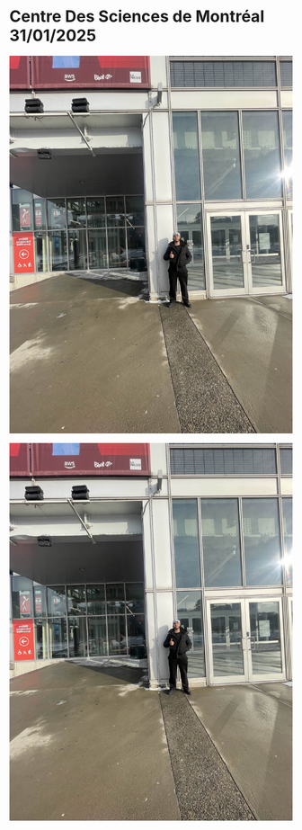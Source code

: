# Centre Des Sciences de Montréal 31/01/2025

![Texte alternatif](Photo/centre_image.jpg)


<img src="Photo/centre_image.jpg" alt="Texte alternatif" width="=400">
